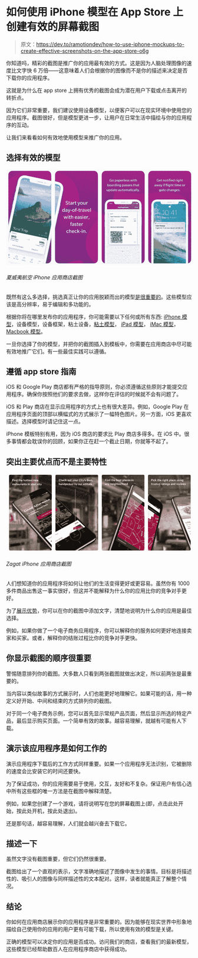 # 如何使用 iPhone 模型在 App Store 上创建有效的屏幕截图

> 原文：<https://dev.to/ramotiondev/how-to-use-iphone-mockups-to-create-effective-screenshots-on-the-app-store-o6g>

你知道吗，精彩的截图是推广你的应用最有效的方式。这是因为人脑处理图像的速度比文字快 6 万倍——这意味着人们会根据你的图像而不是你的描述来决定是否下载你的应用程序。

这就是为什么在 app store 上拥有优秀的截图会成为潜在用户下载或点击离开的转折点。

因为它们非常重要，我们建议使用设备模型，以便客户可以在现实环境中使用您的应用程序。截图很好，但是模型更进一步，让用户在日常生活中描绘与你的应用程序的互动。

让我们来看看如何有效地使用模型来推广你的应用。

## 选择有效的模型

[![](img/7949dcea77306397fa53551f3509b440.png)](https://res.cloudinary.com/practicaldev/image/fetch/s--RDPlq5Fv--/c_limit%2Cf_auto%2Cfl_progressive%2Cq_auto%2Cw_880/https://store.ramotion.com/blog/conteimg/2019/09/6_appstore_screenshots_1.png)

###### 夏威夷航空 iPhone 应用商店截图

既然有这么多选择，挑选真正让你的应用脱颖而出的模型[是很重要的](https://store.ramotion.com/blog/iphone-x-mockup-psd-sketch/)。这些模型应该是高分辨率，易于编辑和多功能的。

根据你将在哪里发布你的应用程序，你可能需要以下任何或所有东西: [iPhone 模型](https://store.ramotion.com/product/iphone-x-clay-mockups)，设备模型，设备框架，粘土设备，[粘土模型](https://store.ramotion.com/product/clay-devices-mockups)， [iPad 模型](https://store.ramotion.com/product/ipad-pro-clay-mockups)， [iMac 模型](https://store.ramotion.com/product/imac-macbook-clay-mockups)， [Macbook 模型](https://store.ramotion.com/product/imac-macbook-clay-mockups)。

一旦你选择了你的模型，并把你的截图插入到模板中，你需要在应用商店中尽可能有效地推广它们。有一些最佳实践可以遵循。

## 遵循 app store 指南

iOS 和 Google Play 商店都有严格的指导原则，你必须遵循这些原则才能提交应用程序。确保你按照他们的要求去做，这样你在评估的时候就不会有问题了。

iOS 和 Play 商店在显示应用程序的方式上也有很大差异。例如，Google Play 在应用程序页面的顶部以横幅式的方式展示了一幅特色图片。另一方面，iOS 更喜欢描述。选择模型时请记住这一点。

iPhone 模板特别有用，因为 iOS 商店的要求比 Play 商店多得多。在 iOS 中。很多事情都会耽误你的回顾，如果你正在赶一个截止日期，你就等不起了。

## 突出主要优点而不是主要特性

[![](img/37be7a2b8bd777be4bc8d4239755f1b2.png)](https://res.cloudinary.com/practicaldev/image/fetch/s--FhCrk8mH--/c_limit%2Cf_auto%2Cfl_progressive%2Cq_auto%2Cw_880/https://store.ramotion.com/blog/conteimg/2019/09/6_appstore_screenshots_2.png)

###### Zagat iPhone 应用商店截图

人们想知道你的应用程序将如何让他们的生活变得更好或更容易。虽然你有 1000 多件商品出售这一事实很好，但这并不能解释为什么你的应用比你的竞争对手更好。

为了[展示优势](https://appradar.com/academy/bonus-chapters/app-store-screenshots/)，你可以在你的截图中添加文字，清楚地说明为什么你的应用是最佳选择。

例如，如果你做了一个电子商务应用程序，你可以解释你的服务如何更好地连接卖家和买家。或者，解释你的结账过程比你的竞争对手更快。

## 你显示截图的顺序很重要

警惕随意排列你的截图。大多数人只看到两张截图就做出决定，所以前两张是最重要的。

当内容以类似故事的方式展示时，人们也能更好地理解它。如果可能的话，用一种定义好开始、中间和结束的方式排列你的截图。

对于同一个电子商务示例，您可以首先显示常规产品页面，然后显示所选的特定产品，最后显示购买页面。一个简单有效的故事。越容易理解，就越有可能有人下载。

## 演示该应用程序是如何工作的

演示应用程序下载后的工作方式同样重要。如果一个应用程序无法识别，它被删除的速度会比安装它的时间还要快。

为了保证成功，你的应用需要易于使用，交互，友好和不复杂。保证用户有信心选中所有这些框的唯一方法是在截图中解释清楚。

例如，如果您创建了一个游戏，请将说明写在您的屏幕截图上(即，点击此处开始，按此处开机，按此处退出)。

还是那句话，越容易理解，人们就会越兴奋去下载它。

## 描述一下

虽然文字没有截图重要，但它们仍然很重要。

截图给出了一个直观的表示，文字准确地描述了图像中发生的事情。目标是将描述性的、吸引人的图像与同样描述性的文本配对。这样，读者就能真正了解整个情况。

## 结论

你如何在应用商店展示你的应用程序是非常重要的。因为能够在现实世界中形象地描绘自己使用你的应用的用户更有可能下载，所以使用有效的模型是关键。

正确的模型可以决定你的应用是否成功。访问我们的商店，查看我们的最新模型，这些模型已经帮助数百人在应用程序商店中获得成功。